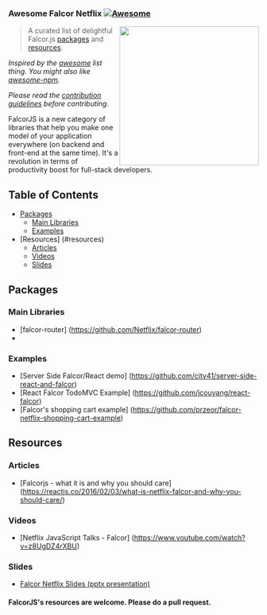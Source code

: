 ### **Awesome Falcor Netflix** [![Awesome](https://cdn.rawgit.com/sindresorhus/awesome/d7305f38d29fed78fa85652e3a63e154dd8e8829/media/badge.svg)](https://github.com/sindresorhus/awesome)

[<img src="http://test.przeorski.pl/falcorjs.jpg" align="right" width="280">](http://test.przeorski.pl/falcorjs.jpg)

> A curated list of delightful Falcor.js [packages](#packages) and [resources](#resources).

*Inspired by the [awesome](https://github.com/sindresorhus/awesome) list thing. You might also like [awesome-npm](https://github.com/sindresorhus/awesome-npm).*

*Please read the [contribution guidelines](contributing.md) before contributing.*


FalcorJS is a new category of libraries that help you make one model of your application everywhere (on backend and front-end at the same time). It's a revolution in terms of productivity boost for full-stack developers.



## Table of Contents

- [Packages](#packages)
	- [Main Libraries](#main-libraries)
	- [Examples](#examples)
- [Resources] (#resources)
	- [Articles](#articles)
	- [Videos](#videos)
	- [Slides](#slides)

## Packages
### Main Libraries
* [falcor-router] (https://github.com/Netflix/falcor-router)
* 

### Examples
* [Server Side Falcor/React demo] (https://github.com/city41/server-side-react-and-falcor)
* [React Falcor TodoMVC Example] (https://github.com/jcouyang/react-falcor)
* [Falcor's shopping cart example] (https://github.com/przeor/falcor-netflix-shopping-cart-example)

## Resources

### Articles
* [Falcorjs - what it is and why you should care] (https://reactjs.co/2016/02/03/what-is-netflix-falcor-and-why-you-should-care/)

### Videos
* [Netflix JavaScript Talks - Falcor] (https://www.youtube.com/watch?v=z8UgDZ4rXBU)

### Slides
* [Falcor Netflix Slides (pptx presentation)](https://drive.google.com/file/d/0B7zweKma2uL1c1pNbTVGbjlLdnc/view)



#### FalcorJS's resources are welcome. Please do a pull request.
